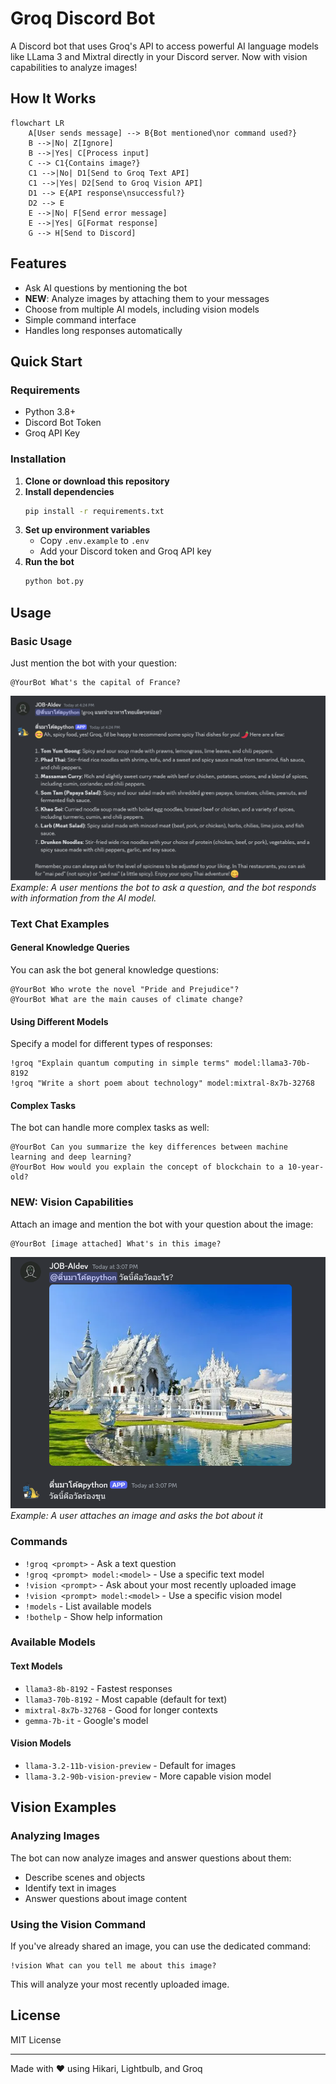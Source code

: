 # Groq Discord Bot

A Discord bot that uses Groq's API to access powerful AI language models like LLama 3 and Mixtral directly in your Discord server. Now with vision capabilities to analyze images!

## How It Works

```mermaid
flowchart LR
    A[User sends message] --> B{Bot mentioned\nor command used?}
    B -->|No| Z[Ignore]
    B -->|Yes| C[Process input]
    C --> C1{Contains image?}
    C1 -->|No| D1[Send to Groq Text API]
    C1 -->|Yes| D2[Send to Groq Vision API]
    D1 --> E{API response\nsuccessful?}
    D2 --> E
    E -->|No| F[Send error message]
    E -->|Yes| G[Format response]
    G --> H[Send to Discord]
```

## Features

- Ask AI questions by mentioning the bot
- **NEW**: Analyze images by attaching them to your messages
- Choose from multiple AI models, including vision models
- Simple command interface
- Handles long responses automatically

## Quick Start

### Requirements

- Python 3.8+
- Discord Bot Token
- Groq API Key

### Installation

1. **Clone or download this repository**
2. **Install dependencies**
   ```bash
   pip install -r requirements.txt
   ```
3. **Set up environment variables**
   - Copy `.env.example` to `.env`
   - Add your Discord token and Groq API key
4. **Run the bot**
   ```bash
   python bot.py
   ```

## Usage

### Basic Usage

Just mention the bot with your question:
```
@YourBot What's the capital of France?
```

![Bot Usage Example](assets/exp1.png)
*Example: A user mentions the bot to ask a question, and the bot responds with information from the AI model.*

### Text Chat Examples

#### General Knowledge Queries
You can ask the bot general knowledge questions:
```
@YourBot Who wrote the novel "Pride and Prejudice"?
@YourBot What are the main causes of climate change?
```

#### Using Different Models
Specify a model for different types of responses:
```
!groq "Explain quantum computing in simple terms" model:llama3-70b-8192
!groq "Write a short poem about technology" model:mixtral-8x7b-32768
```

#### Complex Tasks
The bot can handle more complex tasks as well:
```
@YourBot Can you summarize the key differences between machine learning and deep learning?
@YourBot How would you explain the concept of blockchain to a 10-year-old?
```

### NEW: Vision Capabilities

Attach an image and mention the bot with your question about the image:
```
@YourBot [image attached] What's in this image?
```

![Bot Vision Example](assets/exp2.png)
*Example: A user attaches an image and asks the bot about it*

### Commands

- `!groq <prompt>` - Ask a text question
- `!groq <prompt> model:<model>` - Use a specific text model
- `!vision <prompt>` - Ask about your most recently uploaded image
- `!vision <prompt> model:<model>` - Use a specific vision model
- `!models` - List available models
- `!bothelp` - Show help information

### Available Models

#### Text Models
- `llama3-8b-8192` - Fastest responses
- `llama3-70b-8192` - Most capable (default for text)
- `mixtral-8x7b-32768` - Good for longer contexts
- `gemma-7b-it` - Google's model

#### Vision Models
- `llama-3.2-11b-vision-preview` - Default for images
- `llama-3.2-90b-vision-preview` - More capable vision model

## Vision Examples

### Analyzing Images
The bot can now analyze images and answer questions about them:
- Describe scenes and objects
- Identify text in images
- Answer questions about image content

### Using the Vision Command
If you've already shared an image, you can use the dedicated command:
```
!vision What can you tell me about this image?
```
This will analyze your most recently uploaded image.

## License

MIT License

---

Made with ❤️ using Hikari, Lightbulb, and Groq
